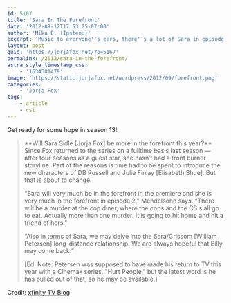 ```yaml
---
id: 5167
title: 'Sara In The Forefront'
date: '2012-09-12T17:53:25-07:00'
author: 'Mika E. (Ipstenu)'
excerpt: 'Music to everyone''s ears, there''s a lot of Sara in episode two! '
layout: post
guid: 'https://jorjafox.net/?p=5167'
permalink: /2012/sara-in-the-forefront/
astra_style_timestamp_css:
    - '1634381479'
image: 'https://static.jorjafox.net/wordpress/2012/09/forefront.png'
categories:
    - 'Jorja Fox'
tags:
    - article
    - csi
---
```


Get ready for some hope in season 13!
<blockquote>**Will Sara Sidle [Jorja Fox] be more in the forefront this year?** Since Fox returned to the series on a fulltime basis last season — after four seasons as a guest star, she hasn’t had a front burner storyline. Part of the reasons is time had to be spent to introduce the new characters of DB Russell and Julie Finlay [Elisabeth Shue]. But that is about to change.

“Sara will very much be in the forefront in the premiere and she is very much in the forefront in episode 2,” Mendelsohn says. “There will be a murder at the cop diner, where the cops and the CSIs all go to eat. Actually more than one murder. It is going to hit home and hit a friend of hers.”

“Also in terms of Sara, we may delve into the Sara/Grissom [William Petersen] long-distance relationship. We are always hopeful that Billy may come back.”

[Ed. Note: Petersen was supposed to have made his return to TV this year with a Cinemax series, "Hurt People," but the latest word is he has pulled out of that, so he may be available.]</blockquote>
Credit: <a href="http://xfinity.comcast.net/blogs/tv/2012/09/11/csi-boss-season-13-will-pull-the-team-apart/">xfinity TV Blog</a>
